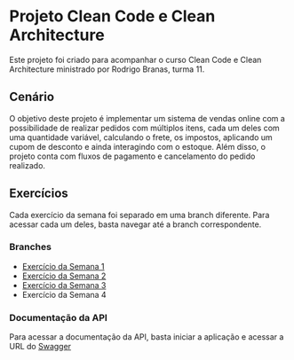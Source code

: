 # Projeto Clean Code e Clean Architecture

Este projeto foi criado para acompanhar o curso Clean Code e Clean Architecture ministrado por Rodrigo Branas, turma 11.

## Cenário

O objetivo deste projeto é implementar um sistema de vendas online com a possibilidade de realizar pedidos com múltiplos itens, cada um deles com uma quantidade variável, calculando o frete, os impostos, aplicando um cupom de desconto e ainda interagindo com o estoque. Além disso, o projeto conta com fluxos de pagamento e cancelamento do pedido realizado.

## Exercícios

Cada exercício da semana foi separado em uma branch diferente. Para acessar cada um deles, basta navegar até a branch correspondente.

### Branches

- [Exercício da Semana 1](https://github.com/Montebruni/branas-sales/tree/parte-1)
- [Exercício da Semana 2](https://github.com/Montebruni/branas-sales/tree/parte-2)
- [Exercício da Semana 3](https://github.com/Montebruni/branas-sales/tree/parte-3)
- Exercício da Semana 4


### Documentação da API

Para acessar a documentação da API, basta iniciar a aplicação e acessar a URL do [Swagger](http://localhost:8080/swagger-ui.html)
